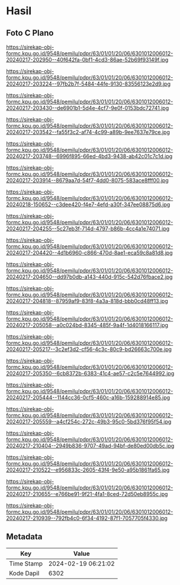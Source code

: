 # Hasil

## Foto C Plano

https://sirekap-obj-formc.kpu.go.id/9548/pemilu/pdpr/63/01/01/20/06/6301012006012-20240217-202950--40f642fa-0bf1-4cd3-86ae-52b69f93149f.jpg

https://sirekap-obj-formc.kpu.go.id/9548/pemilu/pdpr/63/01/01/20/06/6301012006012-20240217-203224--97fb2b7f-5484-44fe-9130-83556123e2d9.jpg

https://sirekap-obj-formc.kpu.go.id/9548/pemilu/pdpr/63/01/01/20/06/6301012006012-20240217-203430--de6901b1-5d4e-4cf7-9e0f-0153bdc72741.jpg

https://sirekap-obj-formc.kpu.go.id/9548/pemilu/pdpr/63/01/01/20/06/6301012006012-20240217-203542--fa55f3c2-af74-4c99-a89b-9ee7637e79ce.jpg

https://sirekap-obj-formc.kpu.go.id/9548/pemilu/pdpr/63/01/01/20/06/6301012006012-20240217-203748--6996f895-66ed-4bd3-9438-ab42c01c7c1d.jpg

https://sirekap-obj-formc.kpu.go.id/9548/pemilu/pdpr/63/01/01/20/06/6301012006012-20240217-203914--8679aa7d-54f7-4dd0-8075-583ace8fff00.jpg

https://sirekap-obj-formc.kpu.go.id/9548/pemilu/pdpr/63/01/01/20/06/6301012006012-20240218-150652--c3dee420-f4e7-4efd-a30f-347ee08875d6.jpg

https://sirekap-obj-formc.kpu.go.id/9548/pemilu/pdpr/63/01/01/20/06/6301012006012-20240217-204255--5c27eb3f-714d-4797-b86b-4cc4a1e74071.jpg

https://sirekap-obj-formc.kpu.go.id/9548/pemilu/pdpr/63/01/01/20/06/6301012006012-20240217-204420--4d1b6960-c866-470d-8ae1-eca59c8a81d8.jpg

https://sirekap-obj-formc.kpu.go.id/9548/pemilu/pdpr/63/01/01/20/06/6301012006012-20240217-204650--dd97b0db-a143-440d-915c-542d76fbace2.jpg

https://sirekap-obj-formc.kpu.go.id/9548/pemilu/pdpr/63/01/01/20/06/6301012006012-20240217-204818--87959af9-83f8-4a3a-818d-bbb0cd48ff13.jpg

https://sirekap-obj-formc.kpu.go.id/9548/pemilu/pdpr/63/01/01/20/06/6301012006012-20240217-205058--a0c024bd-8345-485f-9a4f-1d4018166117.jpg

https://sirekap-obj-formc.kpu.go.id/9548/pemilu/pdpr/63/01/01/20/06/6301012006012-20240217-205217--3c2ef3d2-cf56-4c3c-80c9-bd26663c700e.jpg

https://sirekap-obj-formc.kpu.go.id/9548/pemilu/pdpr/63/01/01/20/06/6301012006012-20240217-205350--6cb8372b-6383-41c4-ae57-c2c5e7644992.jpg

https://sirekap-obj-formc.kpu.go.id/9548/pemilu/pdpr/63/01/01/20/06/6301012006012-20240217-205444--1144cc36-0cf5-460c-a16b-159288914e85.jpg

https://sirekap-obj-formc.kpu.go.id/9548/pemilu/pdpr/63/01/01/20/06/6301012006012-20240217-205559--a4cf254c-272c-49b3-95c0-5bd376f95f54.jpg

https://sirekap-obj-formc.kpu.go.id/9548/pemilu/pdpr/63/01/01/20/06/6301012006012-20240217-210404--2949b836-9707-49ad-94bf-de80ed00db5c.jpg

https://sirekap-obj-formc.kpu.go.id/9548/pemilu/pdpr/63/01/01/20/06/6301012006012-20240217-210522--e956833c-2605-43f4-9e50-a95b1861fa65.jpg

https://sirekap-obj-formc.kpu.go.id/9548/pemilu/pdpr/63/01/01/20/06/6301012006012-20240217-210655--e766be91-9f21-4fa1-8ced-72d50eb8955c.jpg

https://sirekap-obj-formc.kpu.go.id/9548/pemilu/pdpr/63/01/01/20/06/6301012006012-20240217-210939--792fb4c0-6f34-4192-87f1-7057705f4330.jpg


## Metadata

| Key        | Value               |
| ---------- | ------------------- |
| Time Stamp | 2024-02-19 06:21:02 |
| Kode Dapil | 6302                |



